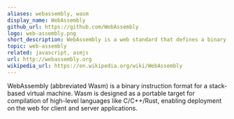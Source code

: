 ```yaml
---
aliases: webassembly, wasm
display_name: WebAssembly
github_url: https://github.com/WebAssembly
logo: web-assembly.png
short_description: WebAssembly is a web standard that defines a binary format and an assembly-like text format for executable code in Web pages.
topic: web-assembly
related: javascript, asmjs
url: http://webassembly.org
wikipedia_url: https://en.wikipedia.org/wiki/WebAssembly
---
```

WebAssembly (abbreviated Wasm) is a binary instruction format for a stack-based virtual machine. Wasm is designed as a portable target for compilation of high-level languages like C/C++/Rust, enabling deployment on the web for client and server applications.
